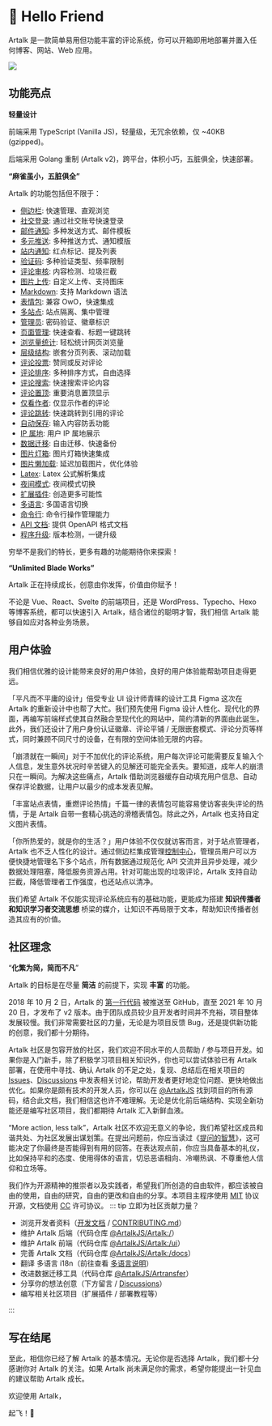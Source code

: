 # <span class="wave">👋</span> Hello Friend

Artalk 是一款简单易用但功能丰富的评论系统，你可以开箱即用地部署并置入任何博客、网站、Web 应用。

![](https://user-images.githubusercontent.com/22412567/141147152-df30a0ff-bf41-42ee-9958-4722206a7a90.png)

## 功能亮点

**轻量设计**

前端采用 TypeScript (Vanilla JS)，轻量级，无冗余依赖，仅 ~40KB (gzipped)。

后端采用 Golang 重制 (Artalk v2)，跨平台，体积小巧，五脏俱全，快速部署。

**“麻雀虽小，五脏俱全”**

Artalk 的功能包括但不限于：

<!-- features -->
* [侧边栏](https://artalk.js.org/guide/frontend/sidebar.html): 快速管理、直观浏览
* [社交登录](https://artalk.js.org/guide/frontend/auth.html): 通过社交账号快速登录
* [邮件通知](https://artalk.js.org/guide/backend/email.html): 多种发送方式、邮件模板
* [多元推送](https://artalk.js.org/guide/backend/admin_notify.html): 多种推送方式、通知模版
* [站内通知](https://artalk.js.org/guide/frontend/sidebar.html): 红点标记、提及列表
* [验证码](https://artalk.js.org/guide/backend/captcha.html): 多种验证类型、频率限制
* [评论审核](https://artalk.js.org/guide/backend/moderator.html): 内容检测、垃圾拦截
* [图片上传](https://artalk.js.org/guide/backend/img-upload.html): 自定义上传、支持图床
* [Markdown](https://artalk.js.org/guide/intro.html): 支持 Markdown 语法
* [表情包](https://artalk.js.org/guide/frontend/emoticons.html): 兼容 OwO，快速集成
* [多站点](https://artalk.js.org/guide/backend/multi-site.html): 站点隔离、集中管理
* [管理员](https://artalk.js.org/guide/backend/multi-site.html): 密码验证、徽章标识
* [页面管理](https://artalk.js.org/guide/frontend/sidebar.html): 快速查看、标题一键跳转
* [浏览量统计](https://artalk.js.org/guide/frontend/pv.html): 轻松统计网页浏览量
* [层级结构](https://artalk.js.org/guide/frontend/config.html#nestmax): 嵌套分页列表、滚动加载
* [评论投票](https://artalk.js.org/guide/frontend/config.html#vote): 赞同或反对评论
* [评论排序](https://artalk.js.org/guide/frontend/config.html#listsort): 多种排序方式，自由选择
* [评论搜索](https://artalk.js.org/guide/frontend/sidebar.html): 快速搜索评论内容
* [评论置顶](https://artalk.js.org/guide/frontend/sidebar.html): 重要消息置顶显示
* [仅看作者](https://artalk.js.org/guide/frontend/config.html): 仅显示作者的评论
* [评论跳转](https://artalk.js.org/guide/intro.html): 快速跳转到引用的评论
* [自动保存](https://artalk.js.org/guide/frontend/config.html): 输入内容防丢功能
* [IP 属地](https://artalk.js.org/guide/frontend/ip-region.html): 用户 IP 属地展示
* [数据迁移](https://artalk.js.org/guide/transfer.html): 自由迁移、快速备份
* [图片灯箱](https://artalk.js.org/guide/frontend/lightbox.html): 图片灯箱快速集成
* [图片懒加载](https://artalk.js.org/guide/frontend/img-lazy-load.html): 延迟加载图片，优化体验
* [Latex](https://artalk.js.org/guide/frontend/latex.html): Latex 公式解析集成
* [夜间模式](https://artalk.js.org/guide/frontend/config.html#darkmode): 夜间模式切换
* [扩展插件](https://artalk.js.org/develop/plugin.html): 创造更多可能性
* [多语言](https://artalk.js.org/guide/frontend/i18n.html): 多国语言切换
* [命令行](https://artalk.js.org/guide/backend/config.html): 命令行操作管理能力
* [API 文档](https://artalk.js.org/http-api.html): 提供 OpenAPI 格式文档
* [程序升级](https://artalk.js.org/guide/backend/update.html): 版本检测，一键升级
<!-- /features -->

穷举不是我们的特长，更多有趣的功能期待你来探索！

**“Unlimited Blade Works”**

Artalk 正在持续成长，创意由你发挥，价值由你赋予！

不论是 Vue、React、Svelte 的前端项目，还是 WordPress、Typecho、Hexo 等博客系统，都可以快速引入 Artalk，结合诸位的聪明才智，我们相信 Artalk 能够自如应对各种业务场景。

## 用户体验

我们相信优雅的设计能带来良好的用户体验，良好的用户体验能帮助项目走得更远。

「平凡而不平庸的设计」倍受专业 UI 设计师青睐的设计工具 Figma 这次在 Artalk 的重新设计中也帮了大忙。我们预先使用 Figma 设计人性化、现代化的界面，再编写前端样式使其自然融合至现代化的网站中，简约清新的界面由此诞生。此外，我们还设计了用户身份认证徽章、评论平铺 / 无限嵌套模式、评论分页等样式，同时兼顾不同尺寸的设备，在有限的空间体验无限的内容。

「崩溃就在一瞬间」对于不加优化的评论系统，用户每次评论可能需要反复输入个人信息，发生意外状况时辛苦键入的见解还可能完全丢失。要知道，成年人的崩溃只在一瞬间。为解决这些痛点，Artalk 借助浏览器缓存自动填充用户信息、自动保存评论数据，让用户以最少的成本发表见解。

「丰富站点表情，重燃评论热情」千篇一律的表情包可能容易使访客丧失评论的热情，于是 Artalk 自带一套精心挑选的滑稽表情包。除此之外，Artalk 也支持自定义图片表情。

「你所热爱的，就是你的生活？」用户体验不仅仅就访客而言，对于站点管理者，Artalk 也不乏人性化的设计。通过侧边栏集成管理[控制中心](./frontend/sidebar.md#控制中心)，管理员用户可以方便快捷地管理名下多个站点，所有数据通过规范化 API 交流并且异步处理，减少数据处理阻塞，降低服务资源占用。针对可能出现的垃圾评论，Artalk 支持自动拦截，降低管理者工作强度，也还站点以清净。

我们希望 Artalk 不仅能实现评论系统应有的基础功能，更能成为搭建 **知识传播者和知识学习者交流思想** 桥梁的媒介，让知识不再局限于文本，帮助知识传播者创造其应有的价值。

## 社区理念

“**化繁为简，简而不凡**”

Artalk 的目标是在尽量 **简洁** 的前提下，实现 **丰富** 的功能。

2018 年 10 月 2 日，Artalk 的 [第一行代码](https://github.com/ArtalkJS/Artalk/commit/66128e2c8d9a8ac00a8d1498ff0ec035a7727daf) 被推送至 GitHub，直至 2021 年 10 月 20 日，才发布了 v2 版本。由于团队成员较少且开发者时间并不充裕，项目整体发展较慢。我们非常需要社区的力量，无论是为项目反馈 Bug，还是提供新功能的创意，我们都十分期待。

Artalk 社区是包容开放的社区，我们欢迎不同水平的人员帮助 / 参与项目开发。如果你是入门新手，除了积极学习项目相关知识外，你也可以尝试体验已有 Artalk 部署，在使用中寻找、确认 Artalk 的不足之处，复现、总结后在相关项目的 [Issues](https://github.com/ArtalkJS/Artalk/issues)、[Discussions](https://github.com/ArtalkJS/Artalk/discussions) 中发表相关讨论，帮助开发者更好地定位问题、更快地做出优化。如果你是颇有技术的开发人员，你可以在 [@ArtalkJS](https://github.com/ArtalkJS) 找到项目的所有源码，结合此文档，我们相信这也许不难理解。无论是优化前后端结构、实现全新功能还是编写社区项目，我们都期待 Artalk 汇入新鲜血液。

“More action, less talk”，Artalk 社区不欢迎无意义的争论，我们希望社区成员和谐共处、为社区发展出谋划策。在提出问题前，你应当读过《[提问的智慧](https://lug.ustc.edu.cn/wiki/doc/smart-questions/)》，这可能决定了你最终是否能得到有用的回答。在表达观点前，你应当具备基本的礼仪，比如保持平和的态度、使用得体的语言，切忌恶语相向、冷嘲热讽、不尊重他人信仰和立场等。

我们作为开源精神的推崇者以及实践者，希望我们所创造的自由软件，都应该被自由的使用，自由的研究，自由的更改和自由的分享。本项目主程序使用 [MIT](https://github.com/ArtalkJS/Artalk/blob/master/LICENSE) 协议开源，文档使用 [CC](https://creativecommons.org/licenses/by-nc-sa/4.0/deed.zh) 许可协议。
::: tip 立即为社区贡献力量？

- 浏览开发者资料（[开发文档](../develop/index.md) / [CONTRIBUTING.md](https://github.com/ArtalkJS/Artalk/blob/master/CONTRIBUTING.md)）
- 维护 Artalk 后端（代码仓库 [@ArtalkJS/Artalk:/](https://github.com/ArtalkJS/Artalk)）
- 维护 Artalk 前端（代码仓库 [@ArtalkJS/Artalk:/ui](https://github.com/ArtalkJS/Artalk/tree/master/ui)）
- 完善 Artalk 文档（代码仓库 [@ArtalkJS/Artalk:/docs](https://github.com/ArtalkJS/Artalk/tree/master/docs)）
- 翻译 多语言 i18n（前往查看 [多语言说明](./frontend/i18n.html)）
- 改进数据迁移工具（代码仓库 [@ArtalkJS/Artransfer](https://github.com/ArtalkJS/Artransfer)）
- 分享你的想法创意（下方留言 / [Discussions](https://github.com/ArtalkJS/Artalk/discussions)）
- 编写相关社区项目（扩展插件 / 部署教程等）

:::

## 写在结尾

至此，相信你已经了解 Artalk 的基本情况。无论你是否选择 Artalk，我们都十分感谢你对 Artalk 的关注。如果 Artalk 尚未满足你的需求，希望你能提出一针见血的建议帮助 Artalk 成长。

欢迎使用 Artalk，

起飞！🛫️
